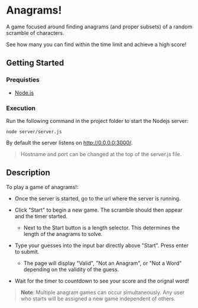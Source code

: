 # Anagrams!

A game focused around finding anagrams (and proper subsets) of a random scramble of characters. 

See how many you can find within the time limit and achieve a high score!

## Getting Started

### Prequisties 

* [Node.js](https://github.com/nodejs)

### Execution 

Run the following command in the project folder to start the Nodejs server:
```
node server/server.js
```

By default the server listens on http://0.0.0.0:3000/. 

> Hostname and port can be changed at the top of the server.js file.

## Description

To play a game of anagrams!:

* Once the server is started, go to the url where the server is running.
  
* Click "Start" to begin a new game. The scramble should then appear and the timer started.
  * Next to the Start button is a length selector. This determines the length of the anagrams to solve.
    
* Type your guesses into the input bar directly above "Start". Press enter to submit.
  * The page will display "Valid", "Not an Anagram", or "Not a Word" depending on the validity of the guess.
    
* Wait for the timer to countdown to see your score and the orignal word!

> **Note**: Multiple anagram games can occur simultaneously. Any user who starts will be assigned a new game independent of others.

